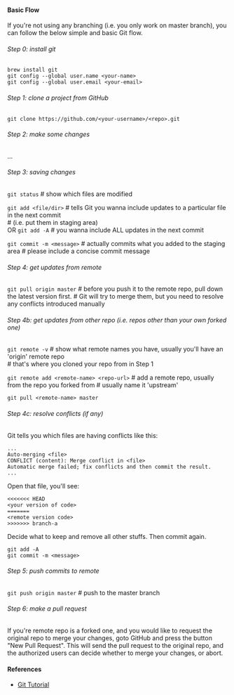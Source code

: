 #### Basic Flow

If you're not using any branching (i.e. you only work on master branch), you can follow the below simple and basic Git flow.

###### Step 0: install git

`brew install git`  
`git config --global user.name <your-name>`  
`git config --global user.email <your-email>`  

###### Step 1: clone a project from GitHub

`git clone https://github.com/<your-username>/<repo>.git`  

###### Step 2: make some changes

...

###### Step 3: saving changes

`git status`                                # show which files are modified  

`git add <file/dir>`                        # tells Git you wanna include updates to a particular file in the next commit  
                                            # (i.e. put them in staging area)  
OR `git add -A`                             # you wanna include ALL updates in the next commit  

`git commit -m <message>`                   # actually commits what you added to the staging area
                                            # please include a concise commit message

###### Step 4: get updates from remote

`git pull origin master`                    # before you push it to the remote repo, pull down the latest version first.
                                            # Git will try to merge them, but you need to resolve any conflicts introduced manually  

###### Step 4b: get updates from other repo (i.e. repos other than your own forked one)

`git remote -v`                             # show what remote names you have, usually you'll have an 'origin' remote repo  
                                            # that's where you cloned your repo from in Step 1  

`git remote add <remote-name> <repo-url>`   # add a remote repo, usually from the repo you forked from
                                            # usually name it 'upstream'  

`git pull <remote-name> master`  

###### Step 4c: resolve conflicts (if any)

Git tells you which files are having conflicts like this:  

```
...
Auto-merging <file>
CONFLICT (content): Merge conflict in <file>
Automatic merge failed; fix conflicts and then commit the result.
...
```

Open that file, you'll see:

```
<<<<<<< HEAD
<your version of code>
=======
<remote version code>
>>>>>>> branch-a
```

Decide what to keep and remove all other stuffs. Then commit again.  

`git add -A`  
`git commit -m <message>`  

###### Step 5: push commits to remote

`git push origin master`                    # push to the master branch

###### Step 6: make a pull request

If you're remote repo is a forked one, and you would like to request the original repo to merge your changes, goto GitHub and press the button "New Pull Request". This will send the pull request to the original repo, and the authorized users can decide whether to merge your changes, or abort.

#### References

- [Git Tutorial](https://www.atlassian.com/git/tutorials)
